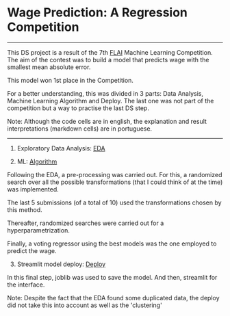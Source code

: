 # Wage Prediction: A Regression Competition

***
This DS project is a result of the 7th [FLAI](https://www.flai.com.br/) Machine Learning Competition. 
The aim of the contest was to build a model that predicts wage with the smallest mean absolute error. 

This model won 1st place in the Competition.

For a better understanding, this was divided in 3 parts: Data Analysis, Machine Learning Algorithm and Deploy. The last one was not part of the competition but a way to practise the last DS step.

Note: Although the code cells are in english, the explanation and result interpretations (markdown cells) are in portuguese.

---

1. Exploratory Data Analysis: [EDA]()




2. ML: [Algorithm]()

Following the EDA, a pre-processing was carried out. For this, a randomized search over all the possible transformations (that I could think of at the time) was implemented. 

The last 5 submissions (of a total of 10) used the transformations chosen by this method. 

Thereafter, randomized searches were carried out for a hyperparametrization. 

Finally, a voting regressor using the best models was the one employed to predict the wage.

3. Streamlit model deploy: [Deploy](https://share.streamlit.io/camilamaestrelli/wage-prediction-a-regression-competition/deploy_streamlit_wage_prediction.py)

In this final step, joblib was used to save the model. And then, streamlit for the interface. 

Note: Despite the fact that the EDA found some duplicated data, the deploy did not take this into account as well as the 'clustering'
